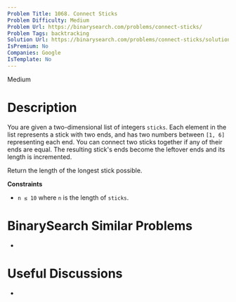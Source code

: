 ```yaml
---
Problem Title: 1068. Connect Sticks
Problem Difficulty: Medium
Problem Url: https://binarysearch.com/problems/connect-sticks/
Problem Tags: backtracking
Solution Url: https://binarysearch.com/problems/connect-sticks/solutions/
IsPremium: No
Companies: Google
IsTemplate: No
---
```


<span style="color: ;">Medium</span>

# Description

You are given a two-dimensional list of integers `sticks`. Each element in the list represents a stick with two ends, and has two numbers between `[1, 6]` representing each end. You can connect two sticks together if any of their ends are equal. The resulting stick's ends become the leftover ends and its length is incremented. 

Return the length of the longest stick possible.

**Constraints**
- `n ≤ 10` where `n` is the length of `sticks`.

# BinarySearch Similar Problems

- []()

# Useful Discussions

- []()
